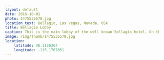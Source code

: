 ```yaml
---
layout: default
date: 2016-10-01
photo: 1475535578.jpg
location_text: Bellagio, Las Vegas, Nevada, USA
title: Bellagio Lobby
caption: This is the main lobby of the well known Bellagio hotel. On the ceiling a piece of art that lights up the room with very nice colors.
image: /img/thumb/1475535578.jpg
location:
    latitude: 36.1126264
    longitude: -115.1767051
---
```

